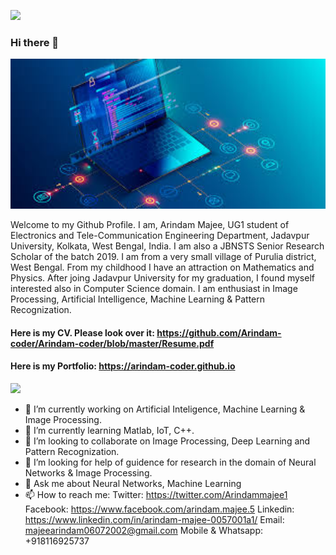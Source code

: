 ![](https://komarev.com/ghpvc/?username=Arindam-coder)

### Hi there 👋

<a href="url"><img src="https://github.com/Arindam-coder/Arindam-coder/blob/master/background.jpg"  height="240" width="1280" ></a>



Welcome to my Github Profile. I am, Arindam Majee, UG1 student of Electronics and Tele-Communication Engineering Department, Jadavpur University, Kolkata, West 
Bengal, India. I am also a JBNSTS Senior Research Scholar of the batch 2019. I am from a very small village of Purulia district, West Bengal. From my childhood
I have an attraction on Mathematics and Physics. After joing Jadavpur University for my graduation, I found myself interested also in Computer Science domain. I am enthusiast in Image Processing, Artificial Intelligence, Machine Learning & Pattern Recognization. 

#### Here is my CV. Please look over it: https://github.com/Arindam-coder/Arindam-coder/blob/master/Resume.pdf
#### Here is my Portfolio: https://arindam-coder.github.io


![](https://github-readme-stats.vercel.app/api?username=Arindam-coder&show_icons=true&line_height=30)


- 🔭 I’m currently working on Artificial Inteligence, Machine Learning & Image Processing.
- 🌱 I’m currently learning Matlab, IoT, C++.
- 👯 I’m looking to collaborate on Image Processing, Deep Learning and Pattern Recognization.
- 🤔 I’m looking for help of guidence for research in the domain of Neural Networks & Image Processing.
- 💬 Ask me about Neural Networks, Machine Learning
- 📫 How to reach me: Twitter: https://twitter.com/Arindammajee1
                      Facebook: https://www.facebook.com/arindam.majee.5
                      Linkedin: https://www.linkedin.com/in/arindam-majee-0057001a1/
                      Email: majeearindam06072002@gmail.com
                      Mobile & Whatsapp: +918116925737

